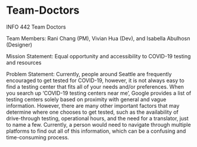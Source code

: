# Team-Doctors
INFO 442 Team Doctors

Team Members: Rani Chang (PM), Vivian Hua (Dev), and Isabella Abulhosn (Designer)

Mission Statement: Equal opportunity and accessibility to COVID-19 testing and resources

Problem Statement: Currently, people around Seattle are frequently encouraged to get tested for COVID-19, however, it is not always easy to find a testing center that fits all of your needs and/or preferences. When you search up ‘COVID-19 testing centers near me’, Google provides a list of testing centers solely based on proximity with general and vague information. However, there are many other important factors that may determine where one chooses to get tested, such as the availability of drive-through testing, operational hours, and the need for a translator, just to name a few. Currently, a person would need to navigate through multiple platforms to find out all of this information, which can be a confusing and time-consuming process.

